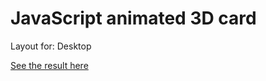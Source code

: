 # JavaScript animated 3D card

Layout for: Desktop

[See the result here](https://slawoe.github.io/js-3dcard/)
